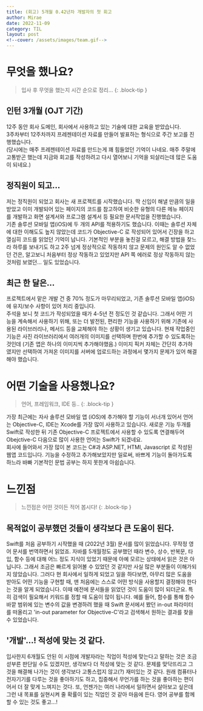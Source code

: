 ```yaml
---
title: (회고) 5개월 0.42년차 개발자의 첫 회고
author: Mirae
date: 2022-11-09
category: TIL
layout: post
<!--cover: /assets/images/team.gif-->
---
```


# 무엇을 했나요?
> 입사 후 무엇을 했는지 시간 순으로 정리...
{: .block-tip }

## 인턴 3개월 (OJT 기간)
12주 동안 회사 도메인, 회사에서 사용하고 있는 기술에 대한 교육을 받았습니다.  
3주차부터 12주차까지 프레젠테이션 자료를 만들어 발표하는 형식으로 주간 보고를 진행했습니다.  
(당시에는 매주 프레젠테이션 자료를 만드는게 꽤 힘들었던 기억이 나네요. 매주 주말에 고통받곤 했는데 지금와 회고를 작성하려고 다시 열어보니 기억을 되살리는데 많은 도움이 되네요.)

## 정직원이 되고...  
저는 정직원이 되었고 회사는 새 프로젝트를 시작했습니다. 딱 신입이 해낼 만큼의 일을 받았고 이미 개발되어 있는 페이지의 코드를 참고하여 비슷한 유형의 다른 메뉴 페이지를 개발하고 화면 설계서와 프로그램 설계서 등 필요한 문서작업을 진행했습니다.  
기존 솔루션 모바일 앱(iOS)에 두 개의 API를 적용하기도 했습니다. 이때는 솔루션 자체에 대한 이해도도 높지 않았는데 코드가 Objective-C 로 작성되어 있어서 긴장을 하고 열심히 코드를 읽었던 기억이 납니다. 기본적인 부분을 놓친걸 모르고, 해결 방법을 찾느라 하루를 보내기도 하고 2주 넘게 정상적으로 작동하지 않고 문제의 원인도 알 수 없었던 건은, 알고보니 처음부터 정상 작동하고 있었지만 API 쪽 에러로 정상 작동하지 않는 것처럼 보였던... 일도 있었습니다. 

## 최근 한 달은...
프로젝트에서 맡은 개발 건 중 70% 정도가 마무리되었고, 기존 솔루션 모바일 앱(iOS)에 유지/보수 사항이 있어 처리 중입니다.  
주석을 보니 첫 코드가 작성되었을 때가 4-5년 전 정도인 것 같습니다. 그래서 어떤 기능을 계속해서 사용하기 위해, 또는 더 발전된, 편리한 기능을 사용하기 위해 기존에 사용된 라이브러리나, 메서드 등을 교체해야 하는 상황이 생기고 있습니다. 현재 작업중인 기능은 사진 라이브러리에서 여러개의 이미지를 선택하며 한번에 추가할 수 있도록하는 것인데 (기존 앱은 하나의 이미지씩 추가해야했음.) 이미지 픽커 자체는 간단히 추가하였지만 선택하여 가져온 이미지를 서버에 업로드하는 과정에서 몇가지 문제가 있어 해결해야 했습니다.

# 어떤 기술을 사용했나요? 
> 언어, 프레임워크, IDE 등..
{: .block-tip }
  
가장 최근에는 자사 솔루션 모바일 앱 (iOS)에 추가해야 할 기능이 서너개 있어서 언어는 Objective-C, IDE는 Xcode를 가장 많이 사용하고 있습니다. 새로운 기능 두개를 Swift로 작성한 뒤 기존 Objective-C 프로젝트에서 사용할 수 있도록 연결해두어 Obejctive-C 다음으로 많이 사용한 언어는 Swift가 되겠네요.  
회사에 들어와서 가장 많이 본 코드는 C#과 ASP.NET, HTMl, Javascript 로 작성된 웹앱 코드입니다. 기능을  수정하고 추가해보았지만 일로써, 바쁘게 기능이 돌아가도록 하느라 바빠 기본적인 문법 공부는 하지 못한게 아쉽습니다. 
    
# 느낀점
> 느낀점은 어떤 것이든 적어 봅시다!
{: .block-tip }
  
## 목적없이 공부했던 것들이 생각보다 큰 도움이 된다.  
  
Swift를 처음 공부하기 시작했을 때 (2022년 3월) 문서를 많이 읽었습니다. 무작정 영어 문서를 번역하면서 읽었죠. 자바를 5개월정도 공부했던 때라 변수, 상수, 반복문, 타입, 함수 등에 대해 어느 정도 지식이 있었기 때문에 아예 모르는 상태에서 읽은 것은 아닙니다. 그래서 조금은 빠르게 읽어볼 수 있었던 것 같지만 사실 많은 부분들이 이해가되지 않았습니다. 그러다 현 회사에서 일하게 되었고 일을 하다보면, 아무리 많은 도움을 받아도 어떤 기능을 구현할 때, 맨 처음에는 스스로 어떤 방식을 사용할지 결정해야 한다는 것을 알게 되었습니다. 이때 예전에 문서들을 읽었던 것이 도움이 많이 되더군요. 특히 검색이 필요해서 키워드를 정할 때 도움이 많이 됩니다. 예를 들어, 함수를 통해 함수 바깥 범위에 있는 변수의 값을 변경하려 했을 때 Swift 문서에서 봤던 in-out 파라미터를 떠올리고 'in-out parameter for Objective-C'라고 검색해서 원하는 결과를 찾을 수 있었습니다. 
  
  
## '개발'...! 적성에 맞는 것 같다. 
  
입사한지 6개월도 안된 이 시점에 개발자라는 직업이 적성에 맞는다고 말하는 것은 조금 섣부른 판단일 수도 있겠지만, 생각보다 더 적성에 맞는 것 같다. 문제를 맞닥뜨리고 그것을 해결해 나가는 것이 생각보다 고통스럽지 않고(?) 재미있는 것 같다. 원래 컴퓨터나 전자기기를 다루는 것을 좋아하기도 하고, 집중해서 무언가를 하는 것을 좋아하는 편이어서 더 잘 맞게 느껴지는 것다. 
또, 언젠가는 여러 나라에서 일하면서 살아보고 싶은데 그런 내 목표를 실현시켜 줄 확률이 있는 직업인 것 같아 마음에 든다. 영어 공부를 함께 할 수 있는 것도 좋고...!  

